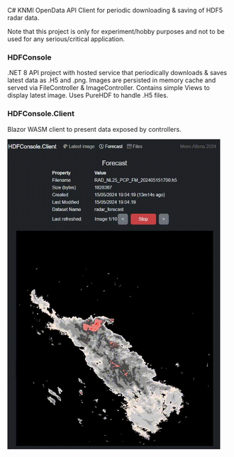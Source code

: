 C# KNMI OpenData API Client for periodic downloading & saving of HDF5 radar data.

Note that this project is only for experiment/hobby purposes and not to be used for any serious/critical application.

### HDFConsole

.NET 8 API project with hosted service that periodically downloads & saves latest data as .H5 and .png. Images are persisted in memory cache and served via FileController & ImageController. Contains simple Views to display latest image. Uses PureHDF to handle .H5 files.

### HDFConsole.Client

Blazor WASM client to present data exposed by controllers.

![demo](./docs/demo.gif)
